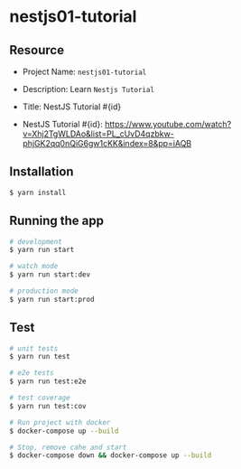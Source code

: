 # nestjs01-tutorial

## Resource

- Project Name: `nestjs01-tutorial`
- Description: Learn `Nestjs Tutorial`
- Title: NestJS Tutorial #{id}

- NestJS Tutorial #{id}: https://www.youtube.com/watch?v=Xhj2TgWLDAo&list=PL_cUvD4qzbkw-phjGK2qq0nQiG6gw1cKK&index=8&pp=iAQB

## Installation

```bash
$ yarn install
```

## Running the app

```bash
# development
$ yarn run start

# watch mode
$ yarn run start:dev

# production mode
$ yarn run start:prod
```

## Test

```bash
# unit tests
$ yarn run test

# e2e tests
$ yarn run test:e2e

# test coverage
$ yarn run test:cov
```

```bash
# Run project with docker
$ docker-compose up --build

# Stop, remove cahe and start
$ docker-compose down && docker-compose up --build 
```